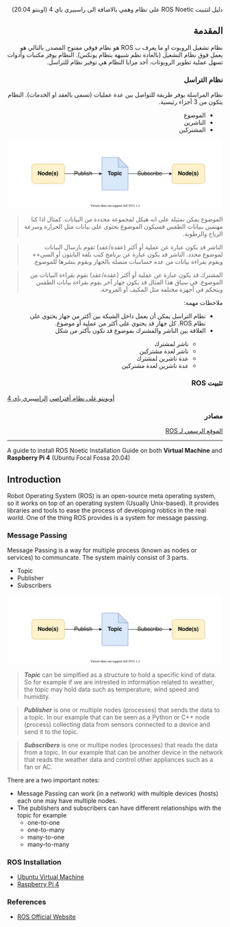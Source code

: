 <div dir="rtl">دليل لتثبيت ROS Noetic على نظام وهمي بالاضافة الى راسبيري باي 4 (اوبنتو 20.04)</div>

## <div dir="rtl">المقدمة</div>

<div dir="rtl">
نظام تشغيل الروبوت او ما يعرف ب ROS هو نظام فوقي مفتوح المصدر, بالتالي هو يعمل فوق نظام التشغيل (بالعادة نظم شبيهة بنظام يونكس). النظام يوفر مكتبات وأدوات تسهل عملية تطوير الروبوتات. أحد مزايا النظام هي توفير نظام للتراسل.
</div>

### <div dir="rtl">نظام التراسل</div>

<div dir="rtl">نظام المراسلة يوفر طريقة للتواصل بين عدة عمليات (تسمى بالعقد او الخدمات). النظام يتكون من 3 أجزاء رئيسية.
</div>

<div dir="rtl"><ul>
  <li>الموضوع</li>
  <li>الناشرين</li>
  <li>المشتركين</li>
</ul></div>

![](images/MP.svg)

> <div dir="rtl">الموضوع يمكن تمثيله على انه هيكل لمجموعة محددة من البيانات. كمثال اذا كنا مهتمين ببيانات الطقس فسيكون الموضوع يحتوي على بيانات مثل الحرارة وسرعة الرياح والرطوبة.</div>

> <div dir="rtl">الناشر قد يكون عبارة عن عملية أو أكثر (عقدة/عقد) تقوم بارسال البيانات لموضوع محدد. الناشر قد يكون عبارة عن برنامج كتب بلغة البايثون أو السي++ ويقوم بقراءة بيانات من عدة حساسات متصلة بالجهاز ويقوم بنشرها للموضوع.</div>

> <div dir="rtl">المشترك قد يكون عبارة عن عملية أو أكثر (عقدة/عقد) تقوم بقراءة البيانات من الموضوع. في سياق هذا المثال قد يكون جهاز آخر يقوم بقراءة بيانات الطقس ويتحكم في أجهزة مختلفة مثل المكيف أو المروحة.</div>

<div dir="rtl">ملاحظات مهمة: </div>

<div dir="rtl"><ul>
  <li>نظام التراسل يمكن أن يعمل داخل الشبكة بين أكثر من جهاز يحتوي على نظام ROS. كل جهاز قد يحتوي على أكثر من عملية أو موضوع.</li>
  <li>العلاقة بين الناشر والمشترك بموضوع قد تكون بأكثر من شكل</li>
  <ul>
      <li>ناشر لمشترك</li>
      <li>ناشر لعدة مشتركين</li>
      <li>عدة ناشرين لمشترك</li>
      <li>عدة ناشرين لعدة مشتركين</li>
   </ul>
</ul></div>

### <div dir="rtl">تثبيت ROS</div>

[أوبونتو على نظام أفتراضي](Ubuntu-Virtual-Machine.md)
[الراسبيري باي 4]()

### <div dir="rtl">مصادر</div>

[<div dir="rtl">الموقع الرسمي لـ ROS</div>](https://www.ros.org/)


---


A guide to install ROS Noetic Installation Guide on both **Virtual Machine** and **Raspberry Pi 4** (Ubuntu Focal Fossa 20.04)

## Introduction 

Robot Operating System (ROS) is an open-source meta operating system, so it works on top of an operating system (Usually Unix-based). It provides libraries and tools to ease the process of developing robtics in the real world. One of the thing ROS provides is a system for message passing.

### Message Passing

Message Passing is a way for multiple process (known as nodes or services) to communcate. The system mainly consist of 3 parts.

- Topic
- Publisher
- Subscribers

![](images/MP.svg)

> ***Topic*** can be simplfied as a structure to hold a specific kind of data. So for example if we are intrested in information related to weather, the topic may hold data such as temperature, wind speed and humidity. 

> ***Publisher*** is one or multiple nodes (processes) that sends the data to a topic. In our example that can be seen as a Python or C++ node (process) collecting data from sensors connected to a device and send it to the topic.

> ***Subscribers*** is one or multipe nodes (processes) that reads the data from a topic. In our example that can be another device in the network that reads the weather data and control other appliances such as a fan or AC.

There are a two important notes:
- Message Passing can work (in a network) with multiple devices (hosts) each one may have multiple nodes.
- The publishers and subscribers can have different relationships with the topic for example
	- one-to-one
	- one-to-many
	- many-to-one
	- many-to-many
### ROS Installation
- [Ubuntu Virtual Machine](Ubuntu-Virtual-Machine.md)
- [Raspberry Pi 4]()

### References
- [ROS Official Website](https://www.ros.org/)
